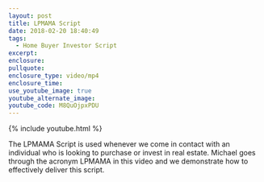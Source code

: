 ```yaml
---
layout: post
title: LPMAMA Script
date: 2018-02-20 18:40:49
tags:
  - Home Buyer Investor Script
excerpt:
enclosure:
pullquote:
enclosure_type: video/mp4
enclosure_time:
use_youtube_image: true
youtube_alternate_image:
youtube_code: M8QuOjpxPDU
---
```


{% include youtube.html %}

The LPMAMA Script is used whenever we come in contact with an individual who is looking to purchase or invest in real estate. Michael goes through the acronym LPMAMA in this video and we demonstrate how to effectively deliver this script.